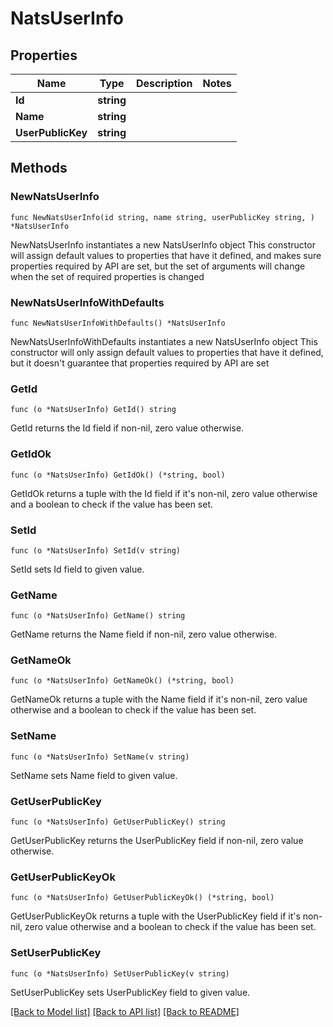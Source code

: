 # NatsUserInfo

## Properties

Name | Type | Description | Notes
------------ | ------------- | ------------- | -------------
**Id** | **string** |  | 
**Name** | **string** |  | 
**UserPublicKey** | **string** |  | 

## Methods

### NewNatsUserInfo

`func NewNatsUserInfo(id string, name string, userPublicKey string, ) *NatsUserInfo`

NewNatsUserInfo instantiates a new NatsUserInfo object
This constructor will assign default values to properties that have it defined,
and makes sure properties required by API are set, but the set of arguments
will change when the set of required properties is changed

### NewNatsUserInfoWithDefaults

`func NewNatsUserInfoWithDefaults() *NatsUserInfo`

NewNatsUserInfoWithDefaults instantiates a new NatsUserInfo object
This constructor will only assign default values to properties that have it defined,
but it doesn't guarantee that properties required by API are set

### GetId

`func (o *NatsUserInfo) GetId() string`

GetId returns the Id field if non-nil, zero value otherwise.

### GetIdOk

`func (o *NatsUserInfo) GetIdOk() (*string, bool)`

GetIdOk returns a tuple with the Id field if it's non-nil, zero value otherwise
and a boolean to check if the value has been set.

### SetId

`func (o *NatsUserInfo) SetId(v string)`

SetId sets Id field to given value.


### GetName

`func (o *NatsUserInfo) GetName() string`

GetName returns the Name field if non-nil, zero value otherwise.

### GetNameOk

`func (o *NatsUserInfo) GetNameOk() (*string, bool)`

GetNameOk returns a tuple with the Name field if it's non-nil, zero value otherwise
and a boolean to check if the value has been set.

### SetName

`func (o *NatsUserInfo) SetName(v string)`

SetName sets Name field to given value.


### GetUserPublicKey

`func (o *NatsUserInfo) GetUserPublicKey() string`

GetUserPublicKey returns the UserPublicKey field if non-nil, zero value otherwise.

### GetUserPublicKeyOk

`func (o *NatsUserInfo) GetUserPublicKeyOk() (*string, bool)`

GetUserPublicKeyOk returns a tuple with the UserPublicKey field if it's non-nil, zero value otherwise
and a boolean to check if the value has been set.

### SetUserPublicKey

`func (o *NatsUserInfo) SetUserPublicKey(v string)`

SetUserPublicKey sets UserPublicKey field to given value.



[[Back to Model list]](../README.md#documentation-for-models) [[Back to API list]](../README.md#documentation-for-api-endpoints) [[Back to README]](../README.md)


